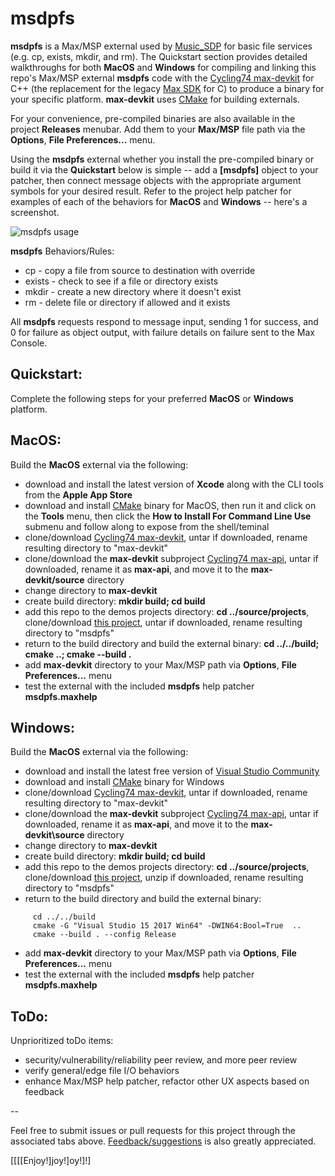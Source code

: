 # msdpfs

**msdpfs** is a Max/MSP external used by [Music_SDP](http://musicsdp.com/) for 
basic file services (e.g. cp, exists, mkdir, and rm). The Quickstart section 
provides detailed walkthroughs for both **MacOS** and **Windows** for compiling 
and linking this repo's Max/MSP external **msdpfs** code with the 
[Cycling74 max-devkit](https://github.com/Cycling74/max-devkit) for C++ (the 
replacement for the legacy [Max SDK](https://github.com/Cycling74/max-api) for C) 
to produce a binary for your specific platform. **max-devkit** uses 
[CMake](https://cmake.org/download/) for building externals.

For your convenience, pre-compiled binaries are also available in the project 
**Releases** menubar. Add them to your **Max/MSP** file path via the 
**Options**, **File Preferences...** menu.

Using the **msdpfs** external whether you install the pre-compiled binary or
build it via the **Quickstart** below is simple -- add a **[msdpfs]** object 
to your patcher, then connect message objects with the appropriate argument 
symbols for your desired result. Refer to the project help patcher for examples 
of each of the behaviors for **MacOS** and **Windows** -- here's a screenshot.

![msdpfs usage](https://cloud.githubusercontent.com/assets/52076/25161907/a90dbbf8-248c-11e7-9352-0367c25de4bd.png)

**msdpfs** Behaviors/Rules:

* cp - copy a file from source to destination with override
* exists - check to see if a file or directory exists
* mkdir - create a new directory where it doesn't exist
* rm - delete file or directory if allowed and it exists

All **msdpfs** requests respond to message input, sending 1 for success, 
and 0 for failure as object output, with failure details on failure sent to 
the Max Console.


## Quickstart:

Complete the following steps for your preferred **MacOS** or **Windows** platform.


## MacOS:

Build the **MacOS** external via the following:

* download and install the latest version of **Xcode** along with the CLI tools 
from the **Apple App Store**
* download and install [CMake](https://cmake.org/download/) binary for MacOS, 
then run it and click on the **Tools** menu, then click the 
**How to Install For Command Line Use** submenu and follow along to expose 
from the shell/teminal
* clone/download [Cycling74 max-devkit](https://github.com/Cycling74/max-devkit), 
untar if downloaded, rename resulting directory to "max-devkit"
* clone/download the **max-devkit** subproject 
[Cycling74 max-api](https://github.com/Cycling74/max-api), untar if 
downloaded, rename it as **max-api**, and move it to the **max-devkit/source** 
directory
* change directory to **max-devkit**
* create build directory: **mkdir build; cd build**
* add this repo to the demos projects directory: **cd ../source/projects**, 
clone/download [this project](https://github.com/dirkleas/msdpfs.git), untar if 
downloaded, rename resulting directory to "msdpfs"
* return to the build directory and build the external binary:
**cd ../../build; cmake ..; cmake --build .**
* add **max-devkit** directory to your Max/MSP path via 
**Options**, **File Preferences...** menu
* test the external with the included **msdpfs** help patcher **msdpfs.maxhelp**


## Windows:

Build the **MacOS** external via the following:

* download and install the latest free version of 
[Visual Studio Community](https://www.visualstudio.com/downloads/)
* download and install [CMake](https://cmake.org/download/) binary for Windows
* clone/download [Cycling74 max-devkit](https://github.com/Cycling74/max-devkit), 
untar if downloaded, rename resulting directory to "max-devkit"
* clone/download the **max-devkit** subproject 
[Cycling74 max-api](https://github.com/Cycling74/max-api), untar if 
downloaded, rename it as **max-api**, and move it to the **max-devkit\source** 
directory
* change directory to **max-devkit**
* create build directory: **mkdir build; cd build**
* add this repo to the demos projects directory: **cd ../source/projects**, 
clone/download [this project](https://github.com/dirkleas/msdpfs.git), unzip if 
downloaded, rename resulting directory to "msdpfs"
* return to the build directory and build the external binary:
```
     cd ../../build
     cmake -G "Visual Studio 15 2017 Win64" -DWIN64:Bool=True  ..
     cmake --build . --config Release
```
* add **max-devkit** directory to your Max/MSP path via 
**Options**, **File Preferences...** menu
* test the external with the included **msdpfs** help patcher **msdpfs.maxhelp**


## ToDo:

Unprioritized toDo items:

* security/vulnerability/reliability peer review, and more peer review
* verify general/edge file I/O behaviors
* enhance Max/MSP help patcher, refactor other UX aspects based on feedback

--

Feel free to submit issues or pull requests for this project through the 
associated tabs above. 
[Feedback/suggestions](http://musicsdp.com/contact-the-team/) is also greatly 
appreciated. 

[[[[Enjoy!]joy!]oy!]!]
